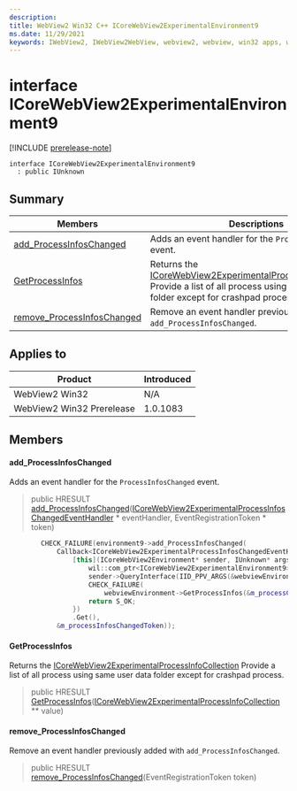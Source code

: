 ```yaml
---
description: 
title: WebView2 Win32 C++ ICoreWebView2ExperimentalEnvironment9
ms.date: 11/29/2021
keywords: IWebView2, IWebView2WebView, webview2, webview, win32 apps, win32, edge, ICoreWebView2, ICoreWebView2Controller, browser control, edge html, ICoreWebView2ExperimentalEnvironment9
---
```


# interface ICoreWebView2ExperimentalEnvironment9

[!INCLUDE [prerelease-note](../includes/prerelease-note.md)]

```
interface ICoreWebView2ExperimentalEnvironment9
  : public IUnknown
```

## Summary

 Members                        | Descriptions
--------------------------------|---------------------------------------------
[add_ProcessInfosChanged](#add_processinfoschanged) | Adds an event handler for the `ProcessInfosChanged` event.
[GetProcessInfos](#getprocessinfos) | Returns the [ICoreWebView2ExperimentalProcessInfoCollection](icorewebview2experimentalprocessinfocollection.md) Provide a list of all process using same user data folder except for crashpad process.
[remove_ProcessInfosChanged](#remove_processinfoschanged) | Remove an event handler previously added with `add_ProcessInfosChanged`.

## Applies to

Product                         | Introduced
--------------------------------|---------------------------------------------
WebView2 Win32            |    N/A
WebView2 Win32 Prerelease |    1.0.1083

## Members

#### add_ProcessInfosChanged

Adds an event handler for the `ProcessInfosChanged` event.

> public HRESULT [add_ProcessInfosChanged](#add_processinfoschanged)([ICoreWebView2ExperimentalProcessInfosChangedEventHandler](icorewebview2experimentalprocessinfoschangedeventhandler.md) * eventHandler, EventRegistrationToken * token)

```cpp
        CHECK_FAILURE(environment9->add_ProcessInfosChanged(
            Callback<ICoreWebView2ExperimentalProcessInfosChangedEventHandler>(
                [this](ICoreWebView2Environment* sender, IUnknown* args) -> HRESULT {
                    wil::com_ptr<ICoreWebView2ExperimentalEnvironment9> webviewEnvironment;
                    sender->QueryInterface(IID_PPV_ARGS(&webviewEnvironment));
                    CHECK_FAILURE(
                        webviewEnvironment->GetProcessInfos(&m_processCollection));
                    return S_OK;
                })
                .Get(),
            &m_processInfosChangedToken));
```

#### GetProcessInfos

Returns the [ICoreWebView2ExperimentalProcessInfoCollection](icorewebview2experimentalprocessinfocollection.md) Provide a list of all process using same user data folder except for crashpad process.

> public HRESULT [GetProcessInfos](#getprocessinfos)([ICoreWebView2ExperimentalProcessInfoCollection](icorewebview2experimentalprocessinfocollection.md) ** value)

#### remove_ProcessInfosChanged

Remove an event handler previously added with `add_ProcessInfosChanged`.

> public HRESULT [remove_ProcessInfosChanged](#remove_processinfoschanged)(EventRegistrationToken token)

